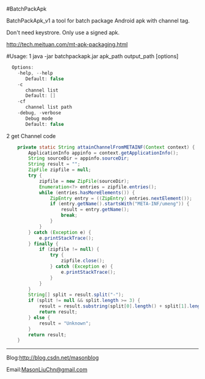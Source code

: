 #BatchPackApk

BatchPackApk_v1 a tool for batch package Android apk with channel tag.

Don't need keystrore. Only use a signed apk.

http://tech.meituan.com/mt-apk-packaging.html

#Usage: 
1 java -jar batchpackapk.jar apk_path output_path [options]
```java
  Options:
    -help, --help
       Default: false
    -c
       channel list
       Default: []
    -cf
       channel list path
    -debug, -verbose
       Debug mode
       Default: false
```
2 get Channel code
```java
    private static String attainChannelFromMETAINF(Context context) {
        ApplicationInfo appinfo = context.getApplicationInfo();
        String sourceDir = appinfo.sourceDir;
        String result = "";
        ZipFile zipfile = null;
        try {
            zipfile = new ZipFile(sourceDir);
            Enumeration<?> entries = zipfile.entries();
            while (entries.hasMoreElements()) {
                ZipEntry entry = ((ZipEntry) entries.nextElement());
                if (entry.getName().startsWith("META-INF/umeng")) {
                    result = entry.getName();
                    break;
                }
            }
        } catch (Exception e) {
            e.printStackTrace();
        } finally {
            if (zipfile != null) {
                try {
                    zipfile.close();
                } catch (Exception e) {
                    e.printStackTrace();
                }
            }
        }
        String[] split = result.split("-");
        if (split != null && split.length >= 3) {
            result = result.substring(split[0].length() + split[1].length() + 2);
            return result;
        } else {
            result = "Unknown";
        }
        return result;
    }
```
-----
Blog:http://blog.csdn.net/masonblog

Email:MasonLiuChn@gmail.com
